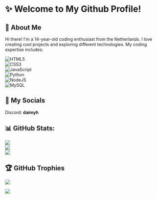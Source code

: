 # ✨ Welcome to My Github Profile! 

## 👤 About Me
Hi there! I'm a 14-year-old coding enthusiast from the Netherlands. I love creating cool projects and exploring different technologies. My coding expertise includes:

![HTML5](https://img.shields.io/badge/html5-%23E34F26.svg?style=for-the-badge&logo=html5&logoColor=white)  
![CSS3](https://img.shields.io/badge/css3-%231572B6.svg?style=for-the-badge&logo=css3&logoColor=white)  
![JavaScript](https://img.shields.io/badge/javascript-%23323330.svg?style=for-the-badge&logo=javascript&logoColor=%23F7DF1E)  
![Python](https://img.shields.io/badge/python-3670A0?style=for-the-badge&logo=python&logoColor=ffdd54)  
![NodeJS](https://img.shields.io/badge/node.js-6DA55F?style=for-the-badge&logo=node.js&logoColor=white)  
![MySQL](https://img.shields.io/badge/mysql-4479A1.svg?style=for-the-badge&logo=mysql&logoColor=white)  

## 🤝 My Socials
Discord: **daimyh**

## 📊 GitHub Stats:
![](https://github-readme-stats.vercel.app/api?username=itzdaimy&theme=dark&hide_border=false&include_all_commits=true&count_private=true)<br/>
![](https://github-readme-streak-stats.herokuapp.com/?user=itzdaimy&theme=dark&hide_border=false)<br/>
![](https://github-readme-stats.vercel.app/api/top-langs/?username=itzdaimy&theme=dark&hide_border=false&include_all_commits=true&count_private=true&layout=compact)

## 🏆 GitHub Trophies
![](https://github-profile-trophy.vercel.app/?username=Krex381&theme=blue-green&no-frame=false&no-bg=true&margin-w=4)

[![](https://visitcount.itsvg.in/api?id=itzdaimy&icon=2&color=6)](https://visitcount.itsvg.in)
